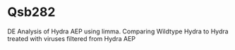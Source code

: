 # Qsb282
DE Analysis of Hydra AEP using limma. 
Comparing Wildtype Hydra to Hydra treated with viruses filtered from Hydra AEP
